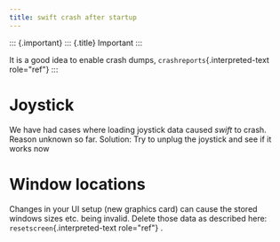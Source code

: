 ```yaml
---
title: swift crash after startup
---
```


::: {.important}
::: {.title}
Important
:::

It is a good idea to enable crash dumps,
`crashreports`{.interpreted-text role="ref"}
:::

Joystick
========

We have had cases where loading joystick data caused *swift* to crash.
Reason unknown so far. Solution: Try to unplug the joystick and see if
it works now

Window locations
================

Changes in your UI setup (new graphics card) can cause the stored
windows sizes etc. being invalid. Delete those data as described here:
`resetscreen`{.interpreted-text role="ref"} .
